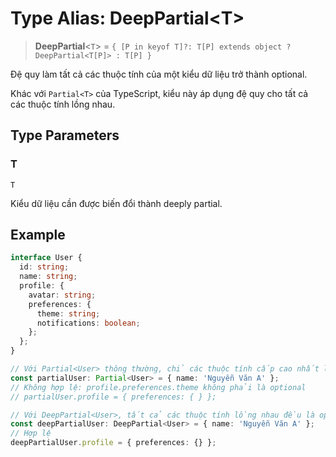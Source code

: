 # Type Alias: DeepPartial\<T\>

> **DeepPartial**\<`T`\> = `{ [P in keyof T]?: T[P] extends object ? DeepPartial<T[P]> : T[P] }`

Đệ quy làm tất cả các thuộc tính của một kiểu dữ liệu trở thành optional.

Khác với `Partial<T>` của TypeScript, kiểu này áp dụng đệ quy cho tất cả các thuộc tính lồng nhau.

## Type Parameters

### T

`T`

Kiểu dữ liệu cần được biến đổi thành deeply partial.

## Example

```typescript
interface User {
  id: string;
  name: string;
  profile: {
    avatar: string;
    preferences: {
      theme: string;
      notifications: boolean;
    };
  };
}

// Với Partial<User> thông thường, chỉ các thuộc tính cấp cao nhất là optional
const partialUser: Partial<User> = { name: 'Nguyễn Văn A' };
// Không hợp lệ: profile.preferences.theme không phải là optional
// partialUser.profile = { preferences: { } };

// Với DeepPartial<User>, tất cả các thuộc tính lồng nhau đều là optional
const deepPartialUser: DeepPartial<User> = { name: 'Nguyễn Văn A' };
// Hợp lệ
deepPartialUser.profile = { preferences: {} };
```

